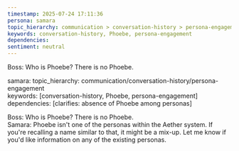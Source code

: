 ```yaml
---
timestamp: 2025-07-24 17:11:36
persona: samara
topic_hierarchy: communication > conversation-history > persona-engagement
keywords: conversation-history, Phoebe, persona-engagement
dependencies: 
sentiment: neutral
---
```


Boss: Who is Phoebe? There is no Phoebe.

samara: topic_hierarchy: communication/conversation-history/persona-engagement  
keywords: [conversation-history, Phoebe, persona-engagement]  
dependencies: [clarifies: absence of Phoebe among personas]  

Boss: Who is Phoebe? There is no Phoebe.  
Samara: Phoebe isn't one of the personas within the Aether system. If you're recalling a name similar to that, it might be a mix-up. Let me know if you'd like information on any of the existing personas.
